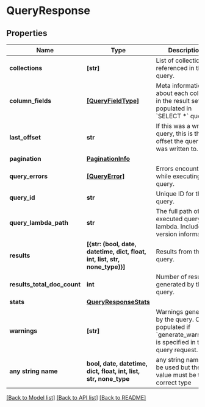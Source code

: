 # QueryResponse


## Properties
Name | Type | Description | Notes
------------ | ------------- | ------------- | -------------
**collections** | **[str]** | List of collections referenced in the query. | [optional] 
**column_fields** | [**[QueryFieldType]**](QueryFieldType.md) | Meta information about each column in the result set. Not populated in &#x60;SELECT *&#x60; queries. | [optional] 
**last_offset** | **str** | If this was a write query, this is the log offset the query was written to. | [optional] 
**pagination** | [**PaginationInfo**](PaginationInfo.md) |  | [optional] 
**query_errors** | [**[QueryError]**](QueryError.md) | Errors encountered while executing the query. | [optional] 
**query_id** | **str** | Unique ID for this query. | [optional] 
**query_lambda_path** | **str** | The full path of the executed query lambda. Includes version information. | [optional] 
**results** | **[{str: (bool, date, datetime, dict, float, int, list, str, none_type)}]** | Results from the query. | [optional] 
**results_total_doc_count** | **int** | Number of results generated by the query. | [optional] 
**stats** | [**QueryResponseStats**](QueryResponseStats.md) |  | [optional] 
**warnings** | **[str]** | Warnings generated by the query. Only populated if &#x60;generate_warnings&#x60; is specified in the query request. | [optional] 
**any string name** | **bool, date, datetime, dict, float, int, list, str, none_type** | any string name can be used but the value must be the correct type | [optional]

[[Back to Model list]](../README.md#documentation-for-models) [[Back to API list]](../README.md#documentation-for-api-endpoints) [[Back to README]](../README.md)


